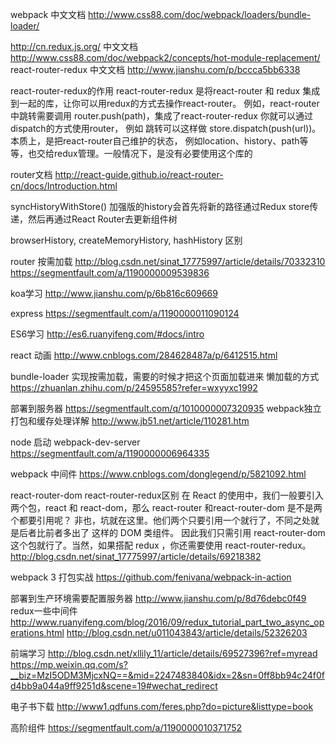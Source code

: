 webpack 中文文档
http://www.css88.com/doc/webpack/loaders/bundle-loader/

http://cn.redux.js.org/
中文文档
http://www.css88.com/doc/webpack2/concepts/hot-module-replacement/
react-router-redux 中文文档
http://www.jianshu.com/p/bccca5bb6338

react-router-redux的作用
react-router-redux 是将react-router 和 redux 集成到一起的库，让你可以用redux的方式去操作react-router。
例如，react-router 中跳转需要调用 router.push(path)，集成了react-router-redux 你就可以通过dispatch的方式使用router，
例如 跳转可以这样做 store.dispatch(push(url))。本质上，是把react-router自己维护的状态，
例如location、history、path等等，也交给redux管理。一般情况下，是没有必要使用这个库的

router文档
http://react-guide.github.io/react-router-cn/docs/Introduction.html


syncHistoryWithStore()
加强版的history会首先将新的路径通过Redux store传递，然后再通过React Router去更新组件树

 browserHistory, createMemoryHistory, hashHistory 区别
 
 router 按需加载
 http://blog.csdn.net/sinat_17775997/article/details/70332310
 https://segmentfault.com/a/1190000009539836

 koa学习
http://www.jianshu.com/p/6b816c609669

express
https://segmentfault.com/a/1190000011090124

ES6学习
http://es6.ruanyifeng.com/#docs/intro

react 动画
http://www.cnblogs.com/284628487a/p/6412515.html

bundle-loader  实现按需加载，需要的时候才把这个页面加载进来
懒加载的方式
https://zhuanlan.zhihu.com/p/24595585?refer=wxyyxc1992

部署到服务器
https://segmentfault.com/q/1010000007320935
webpack独立打包和缓存处理详解
http://www.jb51.net/article/110281.htm

node 启动 webpack-dev-server
https://segmentfault.com/a/1190000006964335

webpack 中间件
https://www.cnblogs.com/donglegend/p/5821092.html

react-router-dom react-router-redux区别
在 React 的使用中，我们一般要引入两个包，react 和 react-dom，那么 react-router 和react-router-dom 是不是两个都要引用呢？
非也，坑就在这里。他们两个只要引用一个就行了，不同之处就是后者比前者多出了 <Link> <BrowserRouter> 这样的 DOM 类组件。
因此我们只需引用 react-router-dom 这个包就行了。当然，如果搭配 redux ，你还需要使用 react-router-redux。
http://blog.csdn.net/sinat_17775997/article/details/69218382

webpack 3 打包实战
https://github.com/fenivana/webpack-in-action

部署到生产环境需要配置服务器
http://www.jianshu.com/p/8d76debc0f49
redux一些中间件
http://www.ruanyifeng.com/blog/2016/09/redux_tutorial_part_two_async_operations.html
http://blog.csdn.net/u011043843/article/details/52326203


前端学习
http://blog.csdn.net/xllily_11/article/details/69527396?ref=myread
https://mp.weixin.qq.com/s?__biz=MzI5ODM3MjcxNQ==&mid=2247483840&idx=2&sn=0ff8bb94c24f0fd4bb9a044a9ff9251d&scene=19#wechat_redirect

电子书下载
http://www1.qdfuns.com/feres.php?do=picture&listtype=book

高阶组件
https://segmentfault.com/a/1190000010371752
